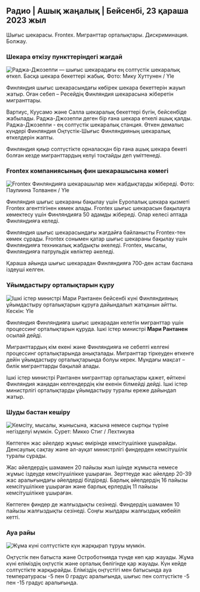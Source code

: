## Радио \| Ашық жаңалық \| Бейсенбі, 23 қараша 2023 жыл

Шығыс шекарасы. Frontex. Мигранттар орталықтары. Дискриминация. Болжау.

### Шекара өткізу пункттеріндегі жағдай

![Раджа-Джозеппи — шығыс шекарадағы ең солтүстік шекаралық өткел. Басқа шекара бекеттері жабық. Фото: Мику Хуттунен / Yle](https://images.cdn.yle.fi/image/upload/c_crop,h_3216,w_5712,x_0,y_421/ar_1.7777777777777777,c_fill,g_faces,w_6/d/d_05q_auto:eco/f_auto/fl_lossy/v1700751077/39-1205645655f665a86285)

Финляндия шығыс шекарасындағы көбірек шекара бекеттерін жауып жатыр. Оған себеп – Ресейдің Финляндия шекарасына жіберетін мигранттары.

Вартиус, Куусамо және Салла шекаралық бекеттері бүгін, бейсенбіде жабылады. Раджа-Джозеппи деген бір ғана шекара өткелі ашық қалды. Раджа-Джозеппи - ең солтүстік шекаралық станция. Өткен демалыс күндері Финляндия Оңтүстік-Шығыс Финляндияның шекаралық өткелдерін жапты.

Финляндия қиыр солтүстікте орналасқан бір ғана ашық шекара бекеті болған кезде мигранттардың келуі тоқтайды деп үміттенеді.

### Frontex компаниясының фин шекарашысына көмегі

![Frontex Финляндияға шекарашылар мен жабдықтарды жібереді. Фото: Паулиина Толванен / Yle](https://images.cdn.yle.fi/image/upload/c_crop,h_1080,w_1919,x_0,y_0/ar_1.777777777777777,c_fill,g_faces,h_pr_610/dq_auto:eco/f_auto/fl_lossy/v1663055873/39-100697563203716d9ecd)

Финляндия шығыс шекараны бақылау үшін Еуропалық шекара қызметі Frontex агенттігінен көмек алады. Frontex шығыс шекарасын бақылауға көмектесу үшін Финляндияға 50 адамды жібереді. Олар келесі аптада Финляндияға келеді.

Финляндия шығыс шекарасындағы жағдайға байланысты Frontex-тен көмек сұрады. Frontex сонымен қатар шығыс шекараны бақылау үшін Финляндияға техникалық жабдықты әкеледі. Frontex, мысалы, Финляндияға патрульдік көліктер әкеледі.

Қараша айында шығыс шекарадан Финляндияға 700-ден астам баспана іздеуші келген.

### Ұйымдастыру орталықтарын құру

![Ішкі істер министрі Мари Рантанен бейсенбі күні Финляндияның ұйымдастыру орталықтарын құруға дайындалып жатқанын айтты. Кескін: Yle](https://images.cdn.yle.fi/image/upload/c_crop,h_1080,w_1919,x_0,y_0/ar_1.777777777777777,c_fill,g_faces,h_675,w_1200/e_pr_auto/e/f_auto/fl_lossy/v1700721586/39-1205201655eed1e81849)

Финляндия Финляндияға шығыс шекарадан келетін мигранттар үшін процессинг орталықтарын құруда. Ішкі істер министрі **Мари Рантанен** осылай дейді.

Мигранттардың кім екені және Финляндияға не себепті келгені процессинг орталықтарында анықталады. Мигранттар тіркеуден өткенге дейін ұйымдастыру орталықтарында болуы керек. Мұндағы мақсат – билік мигранттарды бақылай алады.

Ішкі істер министрі Рантанен мигранттар орталықтары қажет, өйткені Финляндия жаңадан келгендердің кім екенін білмейді дейді. Ішкі істер министрлігі орталықтарды ұйымдастыру туралы ереже дайындап жатыр.

### Шуды бастан кешіру

![Кемсіту, мысалы, жынысына, жасына немесе сыртқы түріне негізделуі мүмкін. Сурет: Микко Стиг / Лехтикува](https://images.cdn.yle.fi/image/upload/c_crop,h_2394,w_4256,x_0,y_110/ar_1.777777777777777,c_fill,g_faces5_01w,c_fill,g_faces5_01w,q_auto:eco/f_auto/fl_lossy/v1700718446/39-1205193655ee719688c7)

Көптеген жас әйелдер жұмыс өмірінде кемсітушілікке ұшырайды. Денсаулық сақтау және әл-ауқат министрлігі финдерден кемсітушілік туралы сұрады.

Жас әйелдердің шамамен 20 пайызы жыл ішінде жұмыста немесе жұмыс іздеуде кемсітушілікке ұшыраған. Зерттеуде жас әйелдер 20-39 жас аралығындағы әйелдерді білдіреді. Барлық әйелдердің 16 пайызы кемсітушілікке ұшыраған және барлық ерлердің 11 пайызы кемсітушілікке ұшыраған.

Көптеген финдер де жалғыздықты сезінеді. Финдердің шамамен 10 пайызы жалғыздықты сезінеді. Соңғы жылдары жалғыздық көбейіп кетті.

### Ауа райы

![Жұма күні солтүстікте күн жарқырап тұруы мүмкін.](https://images.cdn.yle.fi/image/upload/c_crop,h_1080,w_1919,x_0,y_0/ar_1.777777777777777,c_fill,g_faces,h_6w_1200/dpr_1.0/q_auto:eco/f_auto/fl_lossy/v1700752778/39-1205671655f6d69ed984)

Оңтүстік пен батыста және Остроботнияда түнде көп қар жауады. Жұма күні еліміздің оңтүстік және орталық бөлігінде қар жауады. Күн кейде солтүстікте жарқырайды. Еліміздің оңтүстігі мен батысында ауа температурасы -5 пен 0 градус аралығында, шығыс пен солтүстікте -5 пен -15 градус аралығында.
